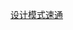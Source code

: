 [设计模式速通](https://www.bilibili.com/video/BV1cD4y127ps/?spm_id_from=333.788&vd_source=29954a52608497ee1a304ca105f8cb17)
